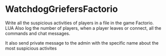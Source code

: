 # WatchdogGriefersFactorio
Write all the suspicious activities of players in a file in the game Factorio. LUA
Also log the number of players, when a player leaves or connect, all the commands and chat messages.

It also send private message to the admin with the specific name about the most suspicious activites
